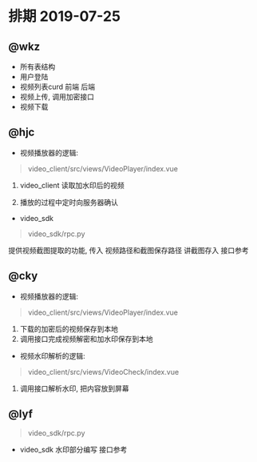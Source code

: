 # 排期 2019-07-25



## @wkz

* 所有表结构
* 用户登陆
* 视频列表curd 前端 后端
* 视频上传, 调用加密接口
* 视频下载

## @hjc

* 视频播放器的逻辑:
> video_client/src/views/VideoPlayer/index.vue

1. video_client 读取加水印后的视频

2. 播放的过程中定时向服务器确认

* video_sdk

> video_sdk/rpc.py

提供视频截图提取的功能, 传入 视频路径和截图保存路径 讲截图存入
接口参考

## @cky

* 视频播放器的逻辑:
> video_client/src/views/VideoPlayer/index.vue
1. 下载的加密后的视频保存到本地
2. 调用接口完成视频解密和加水印保存到本地

* 视频水印解析的逻辑: 
> video_client/src/views/VideoCheck/index.vue
1. 调用接口解析水印, 把内容放到屏幕


## @lyf

> video_sdk/rpc.py 

* video_sdk  水印部分编写  接口参考 
